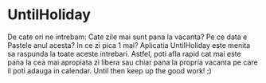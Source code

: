 # UntilHoliday
De cate ori ne intrebam: Cate zile mai sunt pana la vacanta? Pe ce data e Pastele anul acesta? In ce zi pica 1 mai? Aplicatia UntilHoliday este menita sa raspunda la toate aceste intrebari. Astfel, poti afla rapid cat mai este pana la cea mai apropiata zi libera sau chiar pana la propria vacanta pe care il poti adauga in calendar. Until then keep up the good work! ;)
